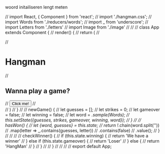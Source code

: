 woord initailiseren
lengt meten 



// import React, { Component } from 'react';
// import './hangman.css';
// import Words from './reducers/words';
// import _ from 'underscore';
// import Letters from './letters'
// import Image from './image'
//
//
// class App extends Component {
//  render() {
//    return (
//      <div className="App">
//        <h1 className="title">Hangman</h1>
//        <h2>Wanna play a game?</h2>
//        <input type="button" onclick="location.href='http://www.hangman.no/';" value="Click me!" />
//      </div>
//    )
//  }
//
//  newGame() {
//    let guesses = [];
//    let strikes = 0;
//    let gameover = false;
//    let winning = false;
//    let word = _.sample(Words);
//    this.setState({guesses, strikes, gameover, winning, word});
//  }
//
//  hasWon() {
//    let {word, guesses} = this.state;
//    return !_.chain(word.split(''))
//    .map(letter => _.contains(guesses, letter))
//    .contains(false)
//    .value();
//  }
//
//
//
//  checkWinner() {
//    if (this.state.winning) {
//      return 'We have a winner'
//    } else if (this.state.gameover) {
//      return 'Loser'
//    } else {
//      return 'HangMan'
//    }
//  }
//
// }
//
//
//
// export default App;

